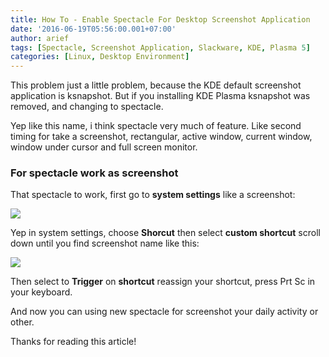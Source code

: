 ```yaml
---
title: How To - Enable Spectacle For Desktop Screenshot Application
date: '2016-06-19T05:56:00.001+07:00'
author: arief
tags: [Spectacle, Screenshot Application, Slackware, KDE, Plasma 5]
categories: [Linux, Desktop Environment]
---
```


This problem just a little problem, because the KDE default screenshot application is ksnapshot. But if you installing KDE Plasma ksnapshot was removed, and changing to spectacle.  

Yep like this name, i think spectacle very much of feature. Like second timing for take a screenshot, rectangular, active window, current window, window under cursor and full screen monitor.

### For spectacle work as screenshot

That spectacle to work, first go to **system settings** like a screenshot:

![](https://2.bp.blogspot.com/-yBnNav6B6_o/V2XPfilkt-I/AAAAAAAADZI/POtSSEckgLkGpsbSYJ5yWJChohBYfgUwACLcB/s1600/Screenshot_20160618_054643.png)

Yep in system settings, choose **Shorcut** then select **custom shortcut** scroll down until you find screenshot name like this:

![](https://4.bp.blogspot.com/-uM5TB79Hfnk/V2XRC1ajUPI/AAAAAAAADZU/P006EwdZqD0pdWXQedkeBDFlVMmpHIXuwCLcB/s1600/Screenshot_20160618_055312.png)

Then select to **Trigger** on **shortcut** reassign your shortcut, press Prt Sc in your keyboard.  

And now you can using new spectacle for screenshot your daily activity or other.  

Thanks for reading this article!